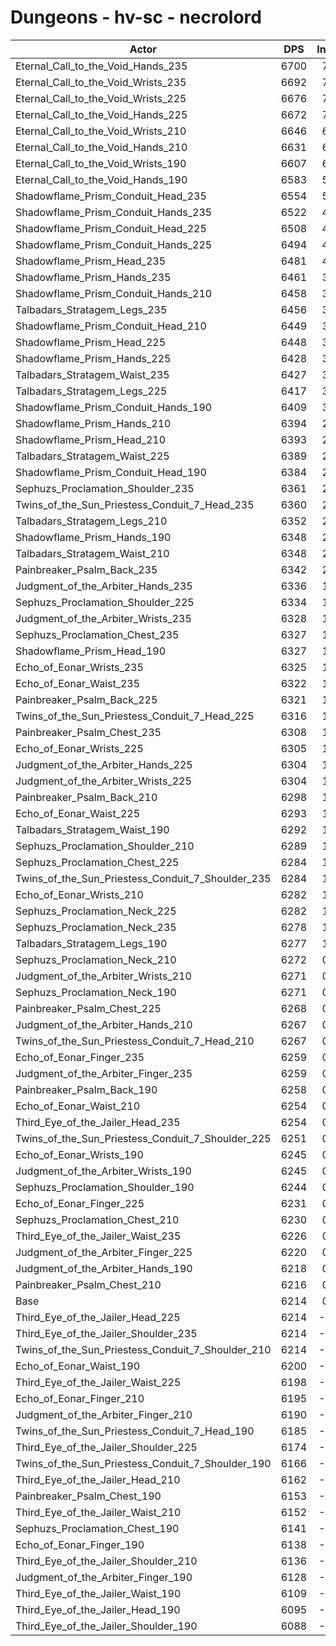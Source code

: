 # Dungeons - hv-sc - necrolord
| Actor | DPS | Increase |
|---|:---:|:---:|
|Eternal_Call_to_the_Void_Hands_235|6700|7.81%|
|Eternal_Call_to_the_Void_Wrists_235|6692|7.68%|
|Eternal_Call_to_the_Void_Wrists_225|6676|7.43%|
|Eternal_Call_to_the_Void_Hands_225|6672|7.36%|
|Eternal_Call_to_the_Void_Wrists_210|6646|6.94%|
|Eternal_Call_to_the_Void_Hands_210|6631|6.70%|
|Eternal_Call_to_the_Void_Wrists_190|6607|6.32%|
|Eternal_Call_to_the_Void_Hands_190|6583|5.93%|
|Shadowflame_Prism_Conduit_Head_235|6554|5.46%|
|Shadowflame_Prism_Conduit_Hands_235|6522|4.95%|
|Shadowflame_Prism_Conduit_Head_225|6508|4.72%|
|Shadowflame_Prism_Conduit_Hands_225|6494|4.50%|
|Shadowflame_Prism_Head_235|6481|4.29%|
|Shadowflame_Prism_Hands_235|6461|3.97%|
|Shadowflame_Prism_Conduit_Hands_210|6458|3.92%|
|Talbadars_Stratagem_Legs_235|6456|3.89%|
|Shadowflame_Prism_Conduit_Head_210|6449|3.77%|
|Shadowflame_Prism_Head_225|6448|3.76%|
|Shadowflame_Prism_Hands_225|6428|3.44%|
|Talbadars_Stratagem_Waist_235|6427|3.42%|
|Talbadars_Stratagem_Legs_225|6417|3.26%|
|Shadowflame_Prism_Conduit_Hands_190|6409|3.13%|
|Shadowflame_Prism_Hands_210|6394|2.89%|
|Shadowflame_Prism_Head_210|6393|2.87%|
|Talbadars_Stratagem_Waist_225|6389|2.81%|
|Shadowflame_Prism_Conduit_Head_190|6384|2.73%|
|Sephuzs_Proclamation_Shoulder_235|6361|2.36%|
|Twins_of_the_Sun_Priestess_Conduit_7_Head_235|6360|2.34%|
|Talbadars_Stratagem_Legs_210|6352|2.21%|
|Shadowflame_Prism_Hands_190|6348|2.15%|
|Talbadars_Stratagem_Waist_210|6348|2.15%|
|Painbreaker_Psalm_Back_235|6342|2.05%|
|Judgment_of_the_Arbiter_Hands_235|6336|1.96%|
|Sephuzs_Proclamation_Shoulder_225|6334|1.92%|
|Judgment_of_the_Arbiter_Wrists_235|6328|1.83%|
|Sephuzs_Proclamation_Chest_235|6327|1.81%|
|Shadowflame_Prism_Head_190|6327|1.81%|
|Echo_of_Eonar_Wrists_235|6325|1.78%|
|Echo_of_Eonar_Waist_235|6322|1.73%|
|Painbreaker_Psalm_Back_225|6321|1.71%|
|Twins_of_the_Sun_Priestess_Conduit_7_Head_225|6316|1.63%|
|Painbreaker_Psalm_Chest_235|6308|1.50%|
|Echo_of_Eonar_Wrists_225|6305|1.46%|
|Judgment_of_the_Arbiter_Hands_225|6304|1.44%|
|Judgment_of_the_Arbiter_Wrists_225|6304|1.44%|
|Painbreaker_Psalm_Back_210|6298|1.34%|
|Echo_of_Eonar_Waist_225|6293|1.26%|
|Talbadars_Stratagem_Waist_190|6292|1.25%|
|Sephuzs_Proclamation_Shoulder_210|6289|1.20%|
|Sephuzs_Proclamation_Chest_225|6284|1.12%|
|Twins_of_the_Sun_Priestess_Conduit_7_Shoulder_235|6284|1.12%|
|Echo_of_Eonar_Wrists_210|6282|1.09%|
|Sephuzs_Proclamation_Neck_225|6282|1.09%|
|Sephuzs_Proclamation_Neck_235|6278|1.02%|
|Talbadars_Stratagem_Legs_190|6277|1.01%|
|Sephuzs_Proclamation_Neck_210|6272|0.93%|
|Judgment_of_the_Arbiter_Wrists_210|6271|0.91%|
|Sephuzs_Proclamation_Neck_190|6271|0.91%|
|Painbreaker_Psalm_Chest_225|6268|0.86%|
|Judgment_of_the_Arbiter_Hands_210|6267|0.84%|
|Twins_of_the_Sun_Priestess_Conduit_7_Head_210|6267|0.84%|
|Echo_of_Eonar_Finger_235|6259|0.72%|
|Judgment_of_the_Arbiter_Finger_235|6259|0.72%|
|Painbreaker_Psalm_Back_190|6258|0.70%|
|Echo_of_Eonar_Waist_210|6254|0.64%|
|Third_Eye_of_the_Jailer_Head_235|6254|0.64%|
|Twins_of_the_Sun_Priestess_Conduit_7_Shoulder_225|6251|0.59%|
|Echo_of_Eonar_Wrists_190|6245|0.49%|
|Judgment_of_the_Arbiter_Wrists_190|6245|0.49%|
|Sephuzs_Proclamation_Shoulder_190|6244|0.47%|
|Echo_of_Eonar_Finger_225|6231|0.27%|
|Sephuzs_Proclamation_Chest_210|6230|0.25%|
|Third_Eye_of_the_Jailer_Waist_235|6226|0.19%|
|Judgment_of_the_Arbiter_Finger_225|6220|0.09%|
|Judgment_of_the_Arbiter_Hands_190|6218|0.06%|
|Painbreaker_Psalm_Chest_210|6216|0.02%|
|Base|6214|0.00%|
|Third_Eye_of_the_Jailer_Head_225|6214|-0.01%|
|Third_Eye_of_the_Jailer_Shoulder_235|6214|-0.01%|
|Twins_of_the_Sun_Priestess_Conduit_7_Shoulder_210|6214|-0.01%|
|Echo_of_Eonar_Waist_190|6200|-0.23%|
|Third_Eye_of_the_Jailer_Waist_225|6198|-0.27%|
|Echo_of_Eonar_Finger_210|6195|-0.31%|
|Judgment_of_the_Arbiter_Finger_210|6190|-0.39%|
|Twins_of_the_Sun_Priestess_Conduit_7_Head_190|6185|-0.47%|
|Third_Eye_of_the_Jailer_Shoulder_225|6174|-0.65%|
|Twins_of_the_Sun_Priestess_Conduit_7_Shoulder_190|6166|-0.78%|
|Third_Eye_of_the_Jailer_Head_210|6162|-0.84%|
|Painbreaker_Psalm_Chest_190|6153|-0.99%|
|Third_Eye_of_the_Jailer_Waist_210|6152|-1.01%|
|Sephuzs_Proclamation_Chest_190|6141|-1.18%|
|Echo_of_Eonar_Finger_190|6138|-1.23%|
|Third_Eye_of_the_Jailer_Shoulder_210|6136|-1.26%|
|Judgment_of_the_Arbiter_Finger_190|6128|-1.39%|
|Third_Eye_of_the_Jailer_Waist_190|6109|-1.70%|
|Third_Eye_of_the_Jailer_Head_190|6095|-1.92%|
|Third_Eye_of_the_Jailer_Shoulder_190|6088|-2.04%|

